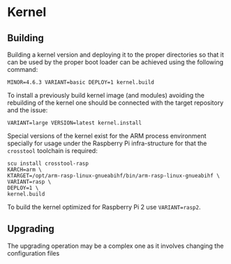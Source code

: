 # Kernel

## Building

Building a kernel version and deploying it to the proper directories so that it can be used
by the proper boot loader can be achieved using the following command:

    MINOR=4.6.3 VARIANT=basic DEPLOY=1 kernel.build

To install a previously build kernel image (and modules) avoiding the rebuilding of the kernel
one should be connected with the target repository and the issue:

    VARIANT=large VERSION=latest kernel.install

Special versions of the kernel exist for the ARM process environment specially for usage under
the Raspberry Pi infra-structure for that the `crosstool` toolchain is required:

    scu install crosstool-rasp
    KARCH=arm \
    KTARGET=/opt/arm-rasp-linux-gnueabihf/bin/arm-rasp-linux-gnueabihf \
    VARIANT=rasp \
    DEPLOY=1 \
    kernel.build

To build the kernel optimized for Raspberry Pi 2 use `VARIANT=rasp2`.

## Upgrading

The upgrading operation may be a complex one as it involves changing the configuration files
